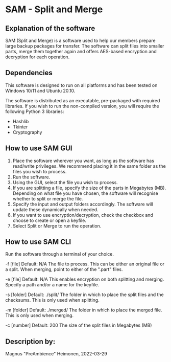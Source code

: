 <!--- State the text needed in the fields marked with [explanatory on what] if not needed remove the text. 
Feel free to use more mark down for formatting the text-->
# SAM - Split and Merge

## Explanation of the software
SAM (Split and Merge) is a software used to help our members prepare large backup packages for transfer.
The software can split files into smaller parts, merge them together again and offers AES-based encryption and decryption for each operation.

## Dependencies
This software is designed to run on all platforms and has been tested on Windows 10/11 and Ubuntu 20.10.

The software is distributed as an executable, pre-packaged with required libraries.
If you wish to run the non-compiled version, you will require the following Python 3 libraries:

- Hashlib
- Tkinter
- Cryptography

## How to use SAM GUI
1.  Place the software wherever you want, as long as the software has read/write privileges. We recommend placing it in the same folder as the files you wish to process.
2.	Run the software.
3.	Using the GUI, select the file you wish to process.
4.	If you are splitting a file, specify the size of the parts in Megabytes (MB). Depending on what file you have chosen, the software will recognise whether to split or merge the file.
6.	Specify the input and output folders accordingly. The software will update these dynamically when needed.
7.	If you want to use encryption/decryption, check the checkbox and choose to create or open a keyfile.
8.	Select Split or Merge to run the operation.

## How to use SAM CLI
Run the software through a terminal of your choice.

-f [file]      Default: N/A
The file to process. This can be either an original file or a split. When merging, point to either of the ".part" files.

-e [file]      Default: N/A
This enables encryption on both splitting and merging. Specify a path and/or a name for the keyfile.

-s [folder]    Default: ./split/
The folder in which to place the split files and the checksums. This is only used when splitting.

-m [folder]    Default: ./merged/
The folder in which to place the merged file. This is only used when merging.

-c [number]    Default: 200
The size of the split files in Megabytes (MB)

## Description by:
Magnus "PreAmbience" Heimonen, 2022-03-29
